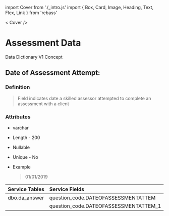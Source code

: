 import Cover from './_intro.js'
import { 
	Box,
	Card,
	Image,
	Heading,
	Text,
	Flex,
	Link
} from 'rebass'

< Cover />

# Assessment Data

<Flex
	px={2}
	color='white'
	bg='black'
	alignItems='center'>
	<Text p={2} fontWeight='bold'>Data Dictionary V1</Text>
	<Box mx='auto'/>
	<Link variant='nav' href='#'>
		Concept
	</Link>
</Flex>


## Date of Assessment Attempt:
### Definition

> Field indicates date a skilled assessor attempted to complete an assessment with a client

### Attributes
* varchar
* Length - 200
* Nullable
* Unique - No
* Example

  > 01/01/2019

| Service Tables | Service Fields |
| :--- | :--- |
| dbo.da\_answer | question_code.DATEOFASSESSMENTATTEM |
| |question_code.DATEOFASSESSMENTATTEM_1 |

